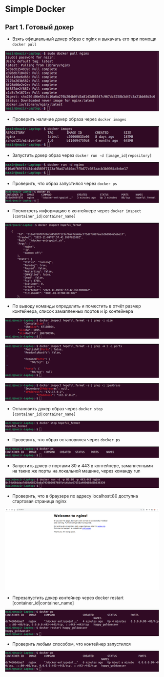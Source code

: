 # Simple Docker

## Part 1. Готовый докер

- Взять официальный докер образ с nginx и выкачать его при помощи ``docker pull``

![](imgs/part-1_1.1.png) 

- Проверить наличие докер образа через ``docker images``

![](imgs/part-1_2.1.png) 

- Запустить докер образ через ``docker run -d [image_id|repository]``

![](imgs/part-1_3.1.png) 

- Проверить, что образ запустился через ``docker ps``

![](imgs/part-1_4.1.png) 

- Посмотреть информацию о контейнере через ``docker inspect [container_id|container_name]``

![](imgs/part-1_5.1.png) 

- По выводу команды определить и поместить в отчёт размер контейнера, список замапленных портов и ip контейнера

![](imgs/part-1_6.1.png) 

![](imgs/part-1_6.2.png) 

![](imgs/part-1_6.3.png) 

- Остановить докер образ через ``docker stop [container_id|container_name]``

![](imgs/part-1_7.1.png) 

- Проверить, что образ остановился через ``docker ps``

![](imgs/part-1_8.1.png) 

- Запустить докер с портами 80 и 443 в контейнере, замапленными на такие же порты на локальной машине, через команду run

![](imgs/part-1_9.1.png) 

- Проверить, что в браузере по адресу localhost:80 доступна стартовая страница nginx

![](imgs/part-1_10.1.png) 

- Перезапустить докер контейнер через docker restart [container_id|container_name]

![](imgs/part-1_11.1.png) 

- Проверить любым способом, что контейнер запустился

![](imgs/part-1_12.1.png) 
